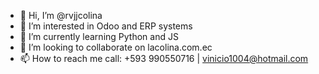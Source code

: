 - 👋 Hi, I’m @rvjjcolina
- 👀 I’m interested in Odoo and ERP systems
- 🌱 I’m currently learning Python and JS
- 💞️ I’m looking to collaborate on lacolina.com.ec
- 📫 How to reach me  call: +593 990550716 | vinicio1004@hotmail.com

<!---
rvjjcolina/rvjjcolina is a ✨ special ✨ repository because its `README.md` (this file) appears on your GitHub profile.
You can click the Preview link to take a look at your changes.
--->
